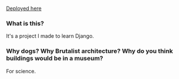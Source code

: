 <a href="https://desolate-taiga-01947.herokuapp.com/">Deployed here</a>

### What is this?

It's a project I made to learn Django. 


### Why dogs? Why Brutalist architecture? Why do you think buildings would be in a museum?

For science.

